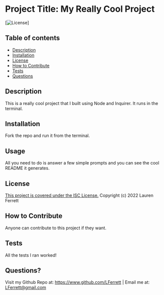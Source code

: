 # Project Title: My Really Cool Project

[![License](https://img.shields.io/badge/License-ISC-blue.svg)]
      
## Table of contents
* [Description](#description)
* [Installation](#installation)
* [License](#license)
* [How to Contribute](#contribute)
* [Tests](#tests)
* [Questions](#questions)

## Description 
This is a really cool project that I built using Node and Inquirer. It runs in the terminal.

## Installation
Fork the repo and run it from the terminal.

## Usage
All you need to do is answer a few simple prompts and you can see the cool README it generates.

## License
[This project is covered under the ISC License.](https://choosealicense/com/license/ISC)
Copyright (c) 2022 Lauren Ferrett

## How to Contribute
Anyone can contribute to this project if they want.

## Tests
All the tests I ran worked!

## Questions?
Visit my Github Repo at: https://www.github.com/LFerrett | Email me at: LFerrett@gmail.com
